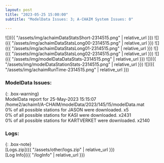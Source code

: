 ```yaml
---
layout: post
title: "2023-05-25 15:00:00"
subtitle: "ModelData Issues: 3; A-CHAIM System Issues: 0"

---
```


![]({{ "/assets/img/achaimDataStatsShort-2314515.png" | relative_url }})
![]({{ "/assets/img/achaimDataStatsLong00-2314515.png" | relative_url }})
![]({{ "/assets/img/achaimDataStatsLong01-2314515.png" | relative_url }})
![]({{ "/assets/img/achaimDataStatsLong02-2314515.png" | relative_url }})
![]({{ "/assets/img/modelDataDataStats-2314515.png" | relative_url }})
![]({{ "/assets/img/modelDataStationStats-2314515.png" | relative_url }})
![]({{ "/assets/img/achaimRunTime-2314515.png" | relative_url }})


### ModelData Issues:  
  
{: .box-warning}  
 ModelData report for 25-May-2023 15:15:07   
 /home2/achaim1/A-CHAIM/modelData/2023/145/15/modelData.mat   
 0% of all possible stations for JASON were downloaded. x5   
 0% of all possible stations for KASI were downloaded. x2431   
 0% of all possible stations for KARTVERKET were downloaded. x2140   
  


### Logs:  
  
{: .box-note}  
[Logs.zip]({{ "/assets/other/logs.zip" | relative_url }})  
[Log Info]({{ "/logInfo" | relative_url }})  
